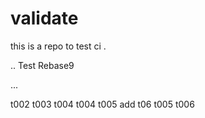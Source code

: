 # validate

this is a repo to test ci .

.. Test Rebase9

...

t002
t003
t004
t004
t005
add
t06
t005
t006
